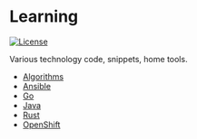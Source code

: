 # Learning

[![License](https://img.shields.io/github/license/matihost/learning.svg)](https://opensource.org/licenses/MIT)

Various technology code, snippets, home tools.

* [Algorithms](algorithms/project-euler)
* [Ansible](ansible)
* [Go](go)
* [Java](java)
* [Rust](rust)
* [OpenShift](openshift)